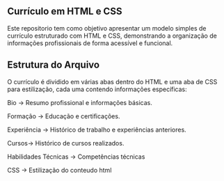 ## Currículo em HTML e CSS

Este repositorio tem como objetivo apresentar um modelo simples de currículo estruturado com HTML e CSS, demonstrando a organização de informações profissionais de forma acessível e funcional.

## Estrutura do Arquivo

O currículo é dividido em várias abas dentro do HTML e uma aba de CSS para estilização, cada uma contendo informações específicas:

Bio → Resumo profissional e informações básicas.

Formação → Educação e certificações.

Experiência → Histórico de trabalho e experiências anteriores.

Cursos→ Histórico de cursos realizados.

Habilidades Técnicas → Competências técnicas

CSS → Estilização do conteudo html
